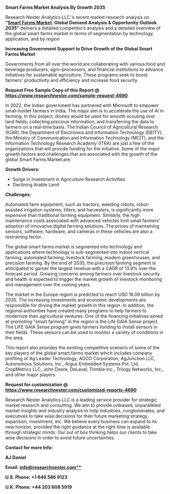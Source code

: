 ﻿**Smart Farms Market Analysis By Growth 2035**

Research Nester Analytics LLC ’s recent market research analysis on **“[Smart Farms Market](https://www.researchnester.com/reports/smart-farms-market/4690): Global Demand Analysis & Opportunity Outlook 2035”** delivers a detailed competitor’s analysis and a detailed overview of the global smart farms market in terms of segmentation by technology, application, and by region

**Increasing Government Support to Drive Growth of the Global Smart Farms Market**

Governments from all over the world are collaborating with various food and beverage producers, agro-processors, and financial institutions to advance initiatives for sustainable agriculture. These programs seek to boost farmers' productivity and efficiency and increase food security.

**Request Free Sample Copy of this Report @ <https://www.researchnester.com/sample-request-4690>** 

In 2022, the Indian government has partnered with Microsoft to empower small-holder farmers in India. The major aim is to accelerate the use of AI in farming. In this project, drones would be used for smooth scouting over land fields, collecting precious information, and transferring the data to farmers on a real-time basis. The Indian Council of Agricultural Research (ICAR), the Department of Electronics and Information Technology (DEITY), the Ministry of Communication and Information Technology (MCIT), and the Information Technology Research Academy (ITRA) are just a few of the organizations that will provide funding for the initiative. Some of the major growth factors and challenges that are associated with the growth of the global Smart Farms Market are:

**Growth Drivers:**

- Surge in Investment in Agriculture Research Activities
- Declining Arable Land

**Challenges:**

Automated farm equipment, such as tractors, weeding robots, robot-assisted irrigation systems, tillers, and harvesters, is significantly more expensive than traditional farming equipment. Similarly, the high maintenance costs associated with advanced vehicles limit small farmers' adoption of innovative digital farming solutions. The prices of maintaining sensors, software, hardware, and cameras in these vehicles are also a restraining factor. 

The global smart farms market is segmented into technology and applications where technology is sub-segmented into indoor vertical farming, automated farming, livestock farming, modern greenhouses, and precision farming. By the end of 2035, the precision farming segment is anticipated to garner the largest revenue with a CAGR of 13.9% over the forecast period. Growing concerns among farmers over livestock security and health is expected to trigger the market growth of livestock monitoring and management over the coming years.

The market in the Europe region is predicted to reach USD 16.09 billion by 2035. The increasing investments and economic developments are responsible for driving the market growth in this region. In addition, the regional authorities have created many programs to help farmers to modernize their agricultural ventures. One of the financing initiatives aimed at promoting "smart farming" in the region is the Life GAIA Sense project. The LIFE GAIA Sense program gives farmers funding to install sensors in their fields. These sensors can be used to monitor a variety of conditions in the area. 

This report also provides the existing competitive scenario of some of the key players of the global smart farms market which includes company profiling of Ag Leader Technology, AGCO Corporation, AgJunction LLC, Autonomous Solutions, Inc., Argus Embedded Systems Pvt. Ltd, CropMetrics LLC, John Deere, DeLaval, Trimble Inc., Trilogy Networks, Inc., and other major players.

**Request for customization @ <https://www.researchnester.com/customized-reports-4690>**  

Research Nester Analytics LLC is a leading service provider for strategic market research and consulting. We aim to provide unbiased, unparalleled market insights and industry analysis to help industries, conglomerates, and executives to take wise decisions for their future marketing strategy, expansion, investment, etc. We believe every business can expand to its new horizon, provided the right guidance at the right time is available through strategic minds. Our out of box thinking helps our clients to take wise decisions in order to avoid future uncertainties.

**Contact for more Info:**

**AJ Daniel**

**Email: [info@researchnester.com**](mailto:info@researchnester.com)**

**U.S. Phone: +1 646 586 9123** 

**U.K. Phone: +44 203 608 5919**

